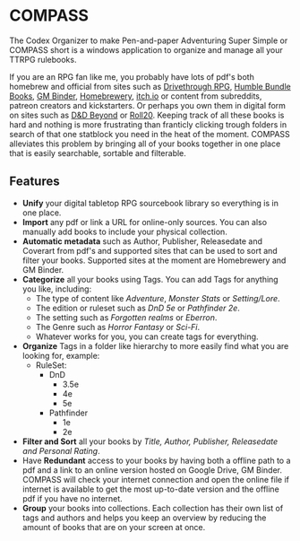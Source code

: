 # COMPASS
The Codex Organizer to make Pen-and-paper Adventuring Super Simple or COMPASS short is a windows application to organize and manage all your TTRPG rulebooks. 

If you are an RPG fan like me, you probably have lots of pdf's both homebrew and official from sites such as [Drivethrough RPG](https://www.drivethrurpg.com/), [Humble Bundle Books](https://www.humblebundle.com/books),  [GM Binder](https://www.gmbinder.com/), [Homebrewery](https://homebrewery.naturalcrit.com/), [itch.io](https://itch.io/books/genre-rpg) or content from subreddits, patreon creators and kickstarters. Or perhaps you own them in digital form on sites such as [D&D Beyond](https://www.dndbeyond.com/sources#Sourcebooks) or [Roll20](https://roll20.net/compendium/dnd5e/BookIndex).  Keeping track of all these books is hard and nothing is more frustrating than franticly clicking trough folders in search of that one statblock you need in the heat of the moment. COMPASS alleviates this problem by bringing all of your books together in one place that is easily searchable, sortable and filterable. 

## Features

- **Unify** your digital tabletop RPG sourcebook library so everything is in one place. 
- **Import** any pdf or link a URL for online-only sources. You can also manually add books to include your physical collection. 
- **Automatic metadata** such as Author, Publisher, Releasedate and Coverart from pdf's and supported sites that can be used to sort and filter your books. Supported sites at the moment are Homebrewery and GM Binder. 
- **Categorize** all your books using Tags. You can add Tags for anything you like, including:
	- The type of content like *Adventure*, *Monster Stats* or *Setting/Lore*.
	-  The edition or ruleset such as *DnD 5e* or *Pathfinder 2e*.
	- The setting such as *Forgotten realms* or *Eberron*.
	- The Genre such as *Horror* *Fantasy* or *Sci-Fi*.
	- Whatever works for you, you can create tags for everything.
- **Organize** Tags in a folder like hierarchy to more easily find what you are looking for, example:
	- RuleSet:
		- DnD
			- 3.5e
			- 4e
			- 5e
		- Pathfinder
			- 1e
			- 2e
- **Filter and Sort** all your books by *Title, Author, Publisher, Releasedate and Personal Rating*.
- Have **Redundant** access to your books by having both a offline path to a pdf and a link to an online version hosted on Google Drive, GM Binder. COMPASS will check your internet connection and open the online file if internet is available to get the most up-to-date version and the offline pdf if you have no internet. 
- **Group** your books into collections. Each collection has their own list of tags and authors and helps you keep an overview by reducing the amount of books that are on your screen at once.



